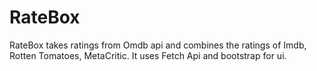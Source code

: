 # RateBox
RateBox takes ratings from Omdb api and combines the ratings of Imdb, Rotten Tomatoes, MetaCritic.
It uses Fetch Api and bootstrap for ui.
